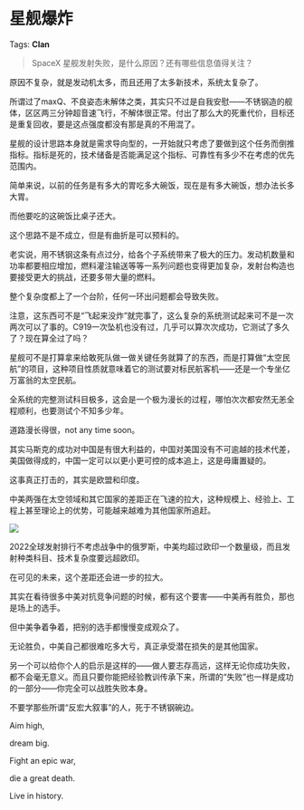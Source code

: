 # 星舰爆炸

Tags: **Clan**

> SpaceX 星舰发射失败，是什么原因？还有哪些信息值得关注？



原因不复杂，就是发动机太多，而且还用了太多新技术，系统太复杂了。

所谓过了maxQ、不良姿态未解体之类，其实只不过是自我安慰——不锈钢造的舰体，区区两三分钟超音速飞行，不解体很正常。付出了那么大的死重代价，目标还是重复回收，要是这点强度都没有那是真的不用混了。

星舰的设计思路本身就是需求导向型的，一开始就只考虑了要做到这个任务而倒推指标。指标是死的，技术储备是否能满足这个指标、可靠性有多少不在考虑的优先范围内。

简单来说，以前的任务是有多大的胃吃多大碗饭，现在是有多大碗饭，想办法长多大胃。

而他要吃的这碗饭比桌子还大。

这个思路不是不成立，但是有曲折是可以预料的。

老实说，用不锈钢这条有点过分，给各个子系统带来了极大的压力。发动机数量和功率都要相应增加，燃料灌注输送等等一系列问题也变得更加复杂，发射台构造也要接受更大的挑战，还要多带大量的燃料。

整个复杂度都上了一个台阶，任何一环出问题都会导致失败。

注意，这东西可不是“飞起来没炸”就完事了，这么复杂的系统测试起来可不是一次两次可以了事的。C919一次坠机也没有过，几乎可以算次次成功，它测试了多久了？现在算全过了吗？

星舰可不是打算拿来给敢死队做一做关键任务就算了的东西，而是打算做“太空民航”的项目，这种项目性质就意味着它的测试要对标民航客机——还是一个专坐亿万富翁的太空民航。

全系统的完整测试科目极多，这会是一个极为漫长的过程，哪怕次次都安然无恙全程顺利，也要测试个不知多少年。

道路漫长得很，not any time soon。

其实马斯克的成功对中国是有很大利益的，中国对美国没有不可逾越的技术代差，美国做得成的，中国一定可以以更小更可控的成本追上，这是毋庸置疑的。

这事真正打击的，其实是欧盟和印度。

中美两强在太空领域和其它国家的差距正在飞速的拉大，这种规模上、经验上、工程上甚至理论上的优势，可能越来越难为其他国家所追赶。

![](https://pic1.zhimg.com/50/v2-7b07971a9616540c63a5908b2026ae72_720w.jpg?source=2c26e567)

2022全球发射排行不考虑战争中的俄罗斯，中美均超过欧印一个数量级，而且发射种类科目、技术复杂度要远超欧印。

在可见的未来，这个差距还会进一步的拉大。

其实在看待很多中美对抗竞争问题的时候，都有这个要害——中美再有胜负，那也是场上的选手。

但中美争着争着，把别的选手都慢慢变成观众了。

无论胜负，中美自己都很难吃多大亏，真正承受潜在损失的是其他国家。

  


另一个可以给你个人的启示是这样的——做人要志存高远，这样无论你成功失败，都不会毫无意义。而且只要你能把经验教训传承下来，所谓的“失败”也一样是成功的一部分——你完全可以战胜失败本身。

不要学那些所谓“反宏大叙事”的人，死于不锈钢碗边。

  


Aim high, 

dream big.

Fight an epic war, 

die a great death.

  


Live in history.



